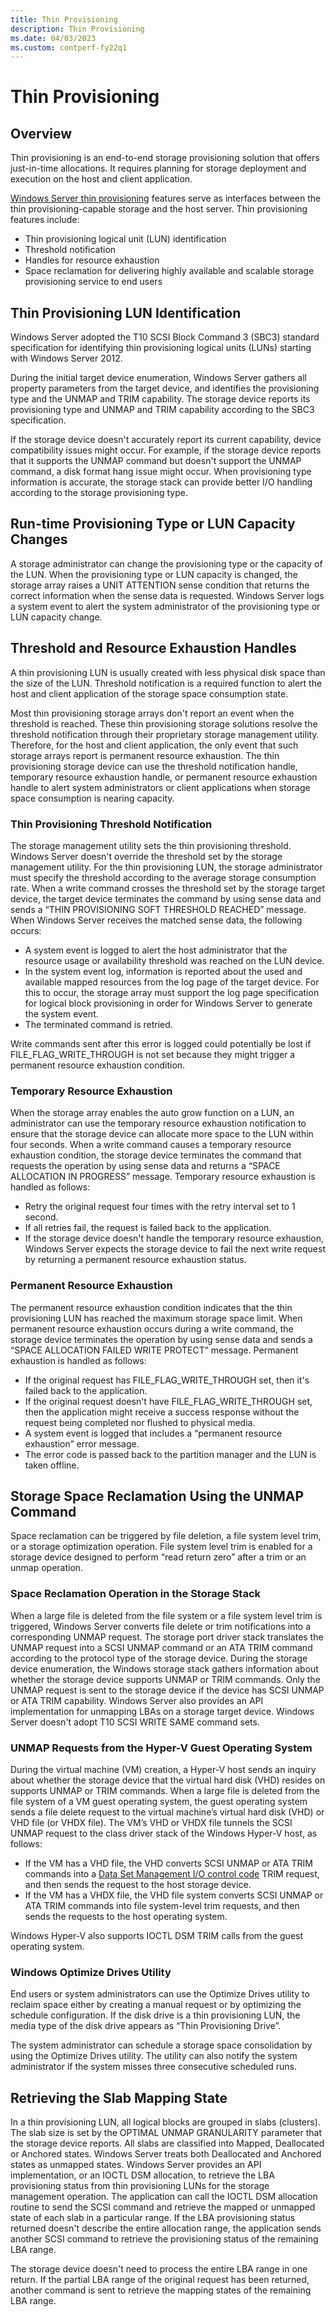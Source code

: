 ```yaml
---
title: Thin Provisioning
description: Thin Provisioning
ms.date: 04/03/2023
ms.custom: contperf-fy22q1
---
```


# Thin Provisioning

## Overview

Thin provisioning is an end-to-end storage provisioning solution that offers just-in-time allocations. It requires planning for storage deployment and execution on the host and client application.

[Windows Server thin provisioning](/previous-versions/windows/it-pro/windows-server-2012-r2-and-2012/hh831391(v=ws.11)) features serve as interfaces between the thin provisioning-capable storage and the host server. Thin provisioning features include:

* Thin provisioning logical unit (LUN) identification
* Threshold notification
* Handles for resource exhaustion
* Space reclamation for delivering highly available and scalable storage provisioning service to end users

## Thin Provisioning LUN Identification

Windows Server adopted the T10 SCSI Block Command 3 (SBC3) standard specification for identifying thin provisioning logical units (LUNs) starting with Windows Server 2012.

During the initial target device enumeration, Windows Server gathers all property parameters from the target device, and identifies the provisioning type and the UNMAP and TRIM capability. The storage device reports its provisioning type and UNMAP and TRIM capability according to the SBC3 specification.

If the storage device doesn't accurately report its current capability, device compatibility issues might occur. For example, if the storage device reports that it supports the UNMAP command but doesn't support the UNMAP command, a disk format hang issue might occur. When provisioning type information is accurate, the storage stack can provide better I/O handling according to the storage provisioning type.

## Run-time Provisioning Type or LUN Capacity Changes

A storage administrator can change the provisioning type or the capacity of the LUN. When the provisioning type or LUN capacity is changed, the storage array raises a UNIT ATTENTION sense condition that returns the correct information when the sense data is requested. Windows Server logs a system event to alert the system administrator of the provisioning type or LUN capacity change.

## Threshold and Resource Exhaustion Handles

A thin provisioning LUN is usually created with less physical disk space than the size of the LUN. Threshold notification is a required function to alert the host and client application of the storage space consumption state.

Most thin provisioning storage arrays don't report an event when the threshold is reached. These thin provisioning storage solutions resolve the threshold notification through their proprietary storage management utility. Therefore, for the host and client application, the only event that such storage arrays report is permanent resource exhaustion. The thin provisioning storage device can use the threshold notification handle, temporary resource exhaustion handle, or permanent resource exhaustion handle to alert system administrators or client applications when storage space consumption is nearing capacity.

### Thin Provisioning Threshold Notification

The storage management utility sets the thin provisioning threshold. Windows Server doesn't override the threshold set by the storage management utility. For the thin provisioning LUN, the storage administrator must specify the threshold according to the average storage consumption rate. When a write command crosses the threshold set by the storage target device, the target device terminates the command by using sense data and sends a “THIN PROVISIONING SOFT THRESHOLD REACHED” message. When Windows Server receives the matched sense data, the following occurs:

* A system event is logged to alert the host administrator that the resource usage or availability threshold was reached on the LUN device.
* In the system event log, information is reported about the used and available mapped resources from the log page of the target device. For this to occur, the storage array must support the log page specification for logical block provisioning in order for Windows Server to generate the system event.
* The terminated command is retried.

Write commands sent after this error is logged could potentially be lost if FILE_FLAG_WRITE_THROUGH is not set because they might trigger a permanent resource exhaustion condition.

### Temporary Resource Exhaustion

When the storage array enables the auto grow function on a LUN, an administrator can use the temporary resource exhaustion notification to ensure that the storage device can allocate more space to the LUN within four seconds. When a write command causes a temporary resource exhaustion condition, the storage device terminates the command that requests the operation by using sense data and returns a “SPACE ALLOCATION IN PROGRESS” message. Temporary resource exhaustion is handled as follows:

* Retry the original request four times with the retry interval set to 1 second.
* If all retries fail, the request is failed back to the application.
* If the storage device doesn't handle the temporary resource exhaustion, Windows Server expects the storage device to fail the next write request by returning a permanent resource exhaustion status.

### Permanent Resource Exhaustion

The permanent resource exhaustion condition indicates that the thin provisioning LUN has reached the maximum storage space limit. When permanent resource exhaustion occurs during a write command, the storage device terminates the operation by using sense data and sends a “SPACE ALLOCATION FAILED WRITE PROTECT” message. Permanent exhaustion is handled as follows:

* If the original request has FILE_FLAG_WRITE_THROUGH set, then it's failed back to the application.
* If the original request doesn't have FILE_FLAG_WRITE_THROUGH set, then the application might receive a success response without the request being completed nor flushed to physical media.
* A system event is logged that includes a “permanent resource exhaustion” error message.
* The error code is passed back to the partition manager and the LUN is taken offline.

## Storage Space Reclamation Using the UNMAP Command

Space reclamation can be triggered by file deletion, a file system level trim, or a storage optimization operation. File system level trim is enabled for a storage device designed to perform “read return zero” after a trim or an unmap operation.

### Space Reclamation Operation in the Storage Stack

When a large file is deleted from the file system or a file system level trim is triggered, Windows Server converts file delete or trim notifications into a corresponding UNMAP request. The storage port driver stack translates the UNMAP request into a SCSI UNMAP command or an ATA TRIM command according to the protocol type of the storage device. During the storage device enumeration, the Windows storage stack gathers information about whether the storage device supports UNMAP or TRIM commands. Only the UNMAP request is sent to the storage device if the device has SCSI UNMAP or ATA TRIM capability. Windows Server also provides an API implementation for unmapping LBAs on a storage target device. Windows Server doesn't adopt T10 SCSI WRITE SAME command sets.

### UNMAP Requests from the Hyper-V Guest Operating System

During the virtual machine (VM) creation, a Hyper-V host sends an inquiry about whether the storage device that the virtual hard disk (VHD) resides on supports UNMAP or TRIM commands. When a large file is deleted from the file system of a VM guest operating system, the guest operating system sends a file delete request to the virtual machine’s virtual hard disk (VHD) or VHD file (or VHDX file). The VM’s VHD or VHDX file tunnels the SCSI UNMAP request to the class driver stack of the Windows Hyper-V host, as follows:

* If the VM has a VHD file, the VHD converts SCSI UNMAP or ATA TRIM commands into a [Data Set Management I/O control code](./data-set-management-overview.md) TRIM request, and then sends the request to the host storage device.
* If the VM has a VHDX file, the VHD file system converts SCSI UNMAP or ATA TRIM commands into file system-level trim requests, and then sends the requests to the host operating system.

Windows Hyper-V also supports IOCTL DSM TRIM calls from the guest operating system.

### Windows Optimize Drives Utility

End users or system administrators can use the Optimize Drives utility to reclaim space either by creating a manual request or by optimizing the schedule configuration. If the disk drive is a thin provisioning LUN, the media type of the disk drive appears as “Thin Provisioning Drive”.

The system administrator can schedule a storage space consolidation by using the Optimize Drives utility. The utility can also notify the system administrator if the system misses three consecutive scheduled runs.

## Retrieving the Slab Mapping State

In a thin provisioning LUN, all logical blocks are grouped in slabs (clusters). The slab size is set by the OPTIMAL UNMAP GRANULARITY parameter that the storage device reports. All slabs are classified into Mapped, Deallocated or Anchored states. Windows Server treats both Deallocated and Anchored states as unmapped states. Windows Server provides an API implementation, or an IOCTL DSM allocation, to retrieve the LBA provisioning status from thin provisioning LUNs for the storage management operation. The application can call the IOCTL DSM allocation routine to send the SCSI command and retrieve the mapped or unmapped state of each slab in a particular range. If the LBA provisioning status returned doesn't describe the entire allocation range, the application sends another SCSI command to retrieve the provisioning status of the remaining LBA range.

The storage device doesn't need to process the entire LBA range in one return. If the partial LBA range of the original request has been returned, another command is sent to retrieve the mapping states of the remaining LBA range.
